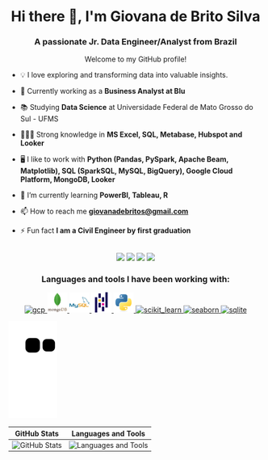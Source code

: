 <h1 align="center">Hi there 👋, I'm Giovana de Brito Silva</h1>
<h3 align="center">A passionate Jr. Data Engineer/Analyst from Brazil</h3>

<div> <p align="center"> Welcome to my GitHub profile! </p> </div>

- 💡 I love exploring and transforming data into valuable insights.

- 💼 Currently working as a **Business Analyst at Blu**

- 📚 Studying **Data Science** at Universidade Federal de Mato Grosso do Sul - UFMS

- 👩🏻‍💻 Strong knowledge in **MS Excel, SQL, Metabase, Hubspot and Looker**

- 🖥️ I like to work with **Python (Pandas, PySpark, Apache Beam, Matplotlib), SQL (SparkSQL, MySQL, BigQuery), Google Cloud Platform, MongoDB, Looker**

- 🌱 I’m currently learning **PowerBI, Tableau, R**

- 📫 How to reach me **giovanadebritos@gmail.com**

- ⚡ Fun fact **I am a Civil Engineer by first graduation**

##

<div>
  <p align="center"> <a href = "mailto:giovanadebritos@gmail.com"><img src="https://img.shields.io/badge/-Gmail-%23333?style=for-the-badge&logo=gmail&logoColor=white" target="_blank"></a>
  <a href="https://www.linkedin.com/in/giovanadebritosilva" target="_blank"><img src="https://img.shields.io/badge/-LinkedIn-%230077B5?style=for-the-badge&logo=linkedin&logoColor=white" target="_blank"></a> 
  <a href="https://kaggle.com/giovanadebritosilva" target="_blank"><img src="https://img.shields.io/badge/Kaggle-20BEFF?style=for-the-badge&logo=Kaggle&logoColor=white" target="_blank"></a> 
  <a href="https://stackoverflow.com/users/user:307742" target="_blank"><img src="https://img.shields.io/badge/Stack%20Overflow-F58025?style=for-the-badge&logo=Stack%20Overflow&logoColor=white" target="_blank"></a> </p>
</div>
  
<div>
<h3 align="center">Languages and tools I have been working with:</h3>
<p align="center"> <a href="https://cloud.google.com" target="_blank" rel="noreferrer"> <img src="https://www.vectorlogo.zone/logos/google_cloud/google_cloud-icon.svg" alt="gcp" width="40" height="40"/> </a> <a href="https://www.mongodb.com/" target="_blank" rel="noreferrer"> <img src="https://raw.githubusercontent.com/devicons/devicon/master/icons/mongodb/mongodb-original-wordmark.svg" alt="mongodb" width="40" height="40"/> </a> <a href="https://www.mysql.com/" target="_blank" rel="noreferrer"> <img src="https://raw.githubusercontent.com/devicons/devicon/master/icons/mysql/mysql-original-wordmark.svg" alt="mysql" width="40" height="40"/> </a> <a href="https://pandas.pydata.org/" target="_blank" rel="noreferrer"> <img src="https://raw.githubusercontent.com/devicons/devicon/2ae2a900d2f041da66e950e4d48052658d850630/icons/pandas/pandas-original.svg" alt="pandas" width="40" height="40"/> </a> <a href="https://www.python.org" target="_blank" rel="noreferrer"> <img src="https://raw.githubusercontent.com/devicons/devicon/master/icons/python/python-original.svg" alt="python" width="40" height="40"/> </a> <a href="https://scikit-learn.org/" target="_blank" rel="noreferrer"> <img src="https://upload.wikimedia.org/wikipedia/commons/0/05/Scikit_learn_logo_small.svg" alt="scikit_learn" width="40" height="40"/> </a> <a href="https://seaborn.pydata.org/" target="_blank" rel="noreferrer"> <img src="https://seaborn.pydata.org/_images/logo-mark-lightbg.svg" alt="seaborn" width="40" height="40"/> </a> <a href="https://www.sqlite.org/" target="_blank" rel="noreferrer"> <img src="https://www.vectorlogo.zone/logos/sqlite/sqlite-icon.svg" alt="sqlite" width="40" height="40"/> </a> </p>
</div>
  
 ![Snake animation](https://github.com/giobritos/giobritos/blob/output/github-contribution-grid-snake.svg)

| GitHub Stats | Languages and Tools |
| --- | --- |
| ![GitHub Stats](https://github-readme-stats.vercel.app/api?username=giobritos&show_icons=true&hide_title=true&count_private=true&hide=prs&theme=bear) | ![Languages and Tools](https://github-readme-stats.vercel.app/api/top-langs/?username=giobritos&layout=compact&theme=bear) |
